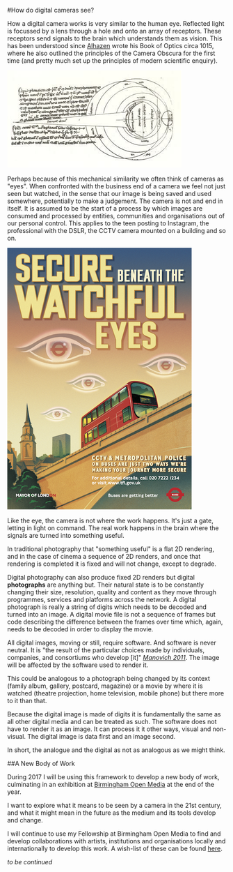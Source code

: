 #How do digital cameras see?

How a digital camera works is very similar to the human eye. Reflected light is focussed by a lens through a hole and onto an array of receptors. These receptors send signals to the brain which understands them as vision. This has been understood since [Alhazen](https://en.wikipedia.org/wiki/Alhazen) wrote his Book of Optics circa 1015, where he also outlined the principles of the Camera Obscura for the first time (and pretty much set up the principles of modern scientific enquiry). 

![Alhazen's eyeball](https://raw.githubusercontent.com/peteash10/2017-body-of-work/master/images/alhazen1083anatomy.jpg "Alhazen's eyeball")

Perhaps because of this mechanical similarity we often think of cameras as "eyes". When confronted with the business end of a camera we feel not just seen but watched, in the sense that our image is being saved and used somewhere, potentially to make a judgement. The camera is not and end in itself. It is assumed to be the start of a process by which images are consumed and processed by entities, communities and organisations out of our personal control. This applies to the teen posting to Instagram, the professional with the DSLR, the CCTV camera mounted on a building and so on. 

[![London Transport poster](https://raw.githubusercontent.com/peteash10/2017-body-of-work/master/images/Secure-Beneath-Watchful-Eyes.png)](https://www.whatdotheyknow.com/request/safe_beneath_the_watchful_eyes)

Like the eye, the camera is not where the work happens. It's just a gate, letting in light on command. The real work happens in the brain where the signals are turned into something useful. 

In traditional photography that "something useful" is a flat 2D rendering, and in the case of cinema a sequence of 2D renders, and once that rendering is completed it is fixed and will not change, except to degrade. 

Digital photography can also produce fixed 2D renders but digital **photographs** are anything but. Their natural state is to be constantly changing their size, resolution, quality and content as they move through programmes, services and platforms across the network. A digital photograph is really a string of digits which needs to be decoded and turned into an image. A digital movie file is not a sequence of frames but code describing the difference between the frames over time which, again, needs to be decoded in order to display the movie. 

All digital images, moving or still, require software. And software is never neutral. It is "the result of the particular choices made by individuals, companies, and  consortiums who develop [it]" *[Manovich 2011](https://github.com/peteash10/2017-body-of-work/blob/master/resources/Lev%20Manovich%20-%20There%20is%20Only%20Software.pdf)*. The image will be affected by the software used to render it. 

This could be analogous to a photograph being changed by its context (family album, gallery, postcard, magazine) or a movie by where it is watched (theatre projection, home television, mobile phone) but there more to it than that. 

Because the digital image is made of digits it is fundamentally the same as all other digital media and can be treated as such. The software does not have to render it as an image. It can process it it other ways, visual and non-visual. The digital image is data first and an image second. 

In short, the analogue and the digital as not as analogous as we might think.

##A New Body of Work

During 2017 I will be using this framework to develop a new body of work, culminating in an exhibition at [Birmingham Open Media](http://bom.org.uk) at the end of the year. 

I want to explore what it means to be seen by a camera in the 21st century, and what it might mean in the future as the medium and its tools develop and change. 

I will continue to use my Fellowship at Birmingham Open Media to find and develop collaborations with artists, institutions and organisations locally and internationally to develop this work. A wish-list of these can be found [here](https://github.com/peteash10/2017-body-of-work/blob/master/words/6%20-%20Potential%20Collaborators.md).

*to be continued*



